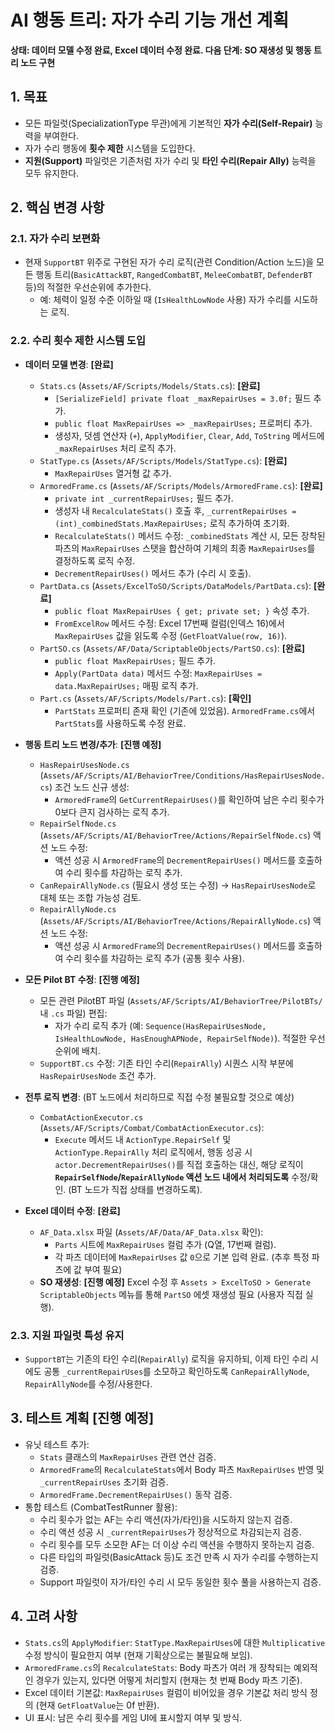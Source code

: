 # AI 행동 트리: 자가 수리 기능 개선 계획

**상태: 데이터 모델 수정 완료, Excel 데이터 수정 완료. 다음 단계: SO 재생성 및 행동 트리 노드 구현**

## 1. 목표

-   모든 파일럿(SpecializationType 무관)에게 기본적인 **자가 수리(Self-Repair)** 능력을 부여한다.
-   자가 수리 행동에 **횟수 제한** 시스템을 도입한다.
-   **지원(Support)** 파일럿은 기존처럼 자가 수리 및 **타인 수리(Repair Ally)** 능력을 모두 유지한다.

## 2. 핵심 변경 사항

### 2.1. 자가 수리 보편화
-   현재 `SupportBT` 위주로 구현된 자가 수리 로직(관련 Condition/Action 노드)을 모든 행동 트리(`BasicAttackBT`, `RangedCombatBT`, `MeleeCombatBT`, `DefenderBT` 등)의 적절한 우선순위에 추가한다.
    -   예: 체력이 일정 수준 이하일 때 (`IsHealthLowNode` 사용) 자가 수리를 시도하는 로직.

### 2.2. 수리 횟수 제한 시스템 도입
-   **데이터 모델 변경**: **[완료]**
    -   `Stats.cs` (`Assets/AF/Scripts/Models/Stats.cs`): **[완료]**
        -   `[SerializeField] private float _maxRepairUses = 3.0f;` 필드 추가.
        -   `public float MaxRepairUses => _maxRepairUses;` 프로퍼티 추가.
        -   생성자, 덧셈 연산자 (`+`), `ApplyModifier`, `Clear`, `Add`, `ToString` 메서드에 `_maxRepairUses` 처리 로직 추가.
    -   `StatType.cs` (`Assets/AF/Scripts/Models/StatType.cs`): **[완료]**
        -   `MaxRepairUses` 열거형 값 추가.
    -   `ArmoredFrame.cs` (`Assets/AF/Scripts/Models/ArmoredFrame.cs`): **[완료]**
        -   `private int _currentRepairUses;` 필드 추가.
        -   생성자 내 `RecalculateStats()` 호출 후, `_currentRepairUses = (int)_combinedStats.MaxRepairUses;` 로직 추가하여 초기화.
        -   `RecalculateStats()` 메서드 수정: `_combinedStats` 계산 시, 모든 장착된 파츠의 `MaxRepairUses` 스탯을 합산하여 기체의 최종 `MaxRepairUses`를 결정하도록 로직 수정.
        -   `DecrementRepairUses()` 메서드 추가 (수리 시 호출).
    -   `PartData.cs` (`Assets/ExcelToSO/Scripts/DataModels/PartData.cs`): **[완료]**
        -   `public float MaxRepairUses { get; private set; }` 속성 추가.
        -   `FromExcelRow` 메서드 수정: Excel 17번째 컬럼(인덱스 16)에서 `MaxRepairUses` 값을 읽도록 수정 (`GetFloatValue(row, 16)`).
    -   `PartSO.cs` (`Assets/AF/Data/ScriptableObjects/PartSO.cs`): **[완료]**
        -   `public float MaxRepairUses;` 필드 추가.
        -   `Apply(PartData data)` 메서드 수정: `MaxRepairUses = data.MaxRepairUses;` 매핑 로직 추가.
    -   `Part.cs` (`Assets/AF/Scripts/Models/Part.cs`): **[확인]**
        -   `PartStats` 프로퍼티 존재 확인 (기존에 있었음). `ArmoredFrame.cs`에서 `PartStats`를 사용하도록 수정 완료.

-   **행동 트리 노드 변경/추가**: **[진행 예정]**
    -   `HasRepairUsesNode.cs` (`Assets/AF/Scripts/AI/BehaviorTree/Conditions/HasRepairUsesNode.cs`) 조건 노드 신규 생성:
        -   `ArmoredFrame`의 `GetCurrentRepairUses()`를 확인하여 남은 수리 횟수가 0보다 큰지 검사하는 로직 추가.
    -   `RepairSelfNode.cs` (`Assets/AF/Scripts/AI/BehaviorTree/Actions/RepairSelfNode.cs`) 액션 노드 수정:
        -   액션 성공 시 `ArmoredFrame`의 `DecrementRepairUses()` 메서드를 호출하여 수리 횟수를 차감하는 로직 추가.
    -   `CanRepairAllyNode.cs` (필요시 생성 또는 수정) -> `HasRepairUsesNode`로 대체 또는 조합 가능성 검토.
    -   `RepairAllyNode.cs` (`Assets/AF/Scripts/AI/BehaviorTree/Actions/RepairAllyNode.cs`) 액션 노드 수정:
        -   액션 성공 시 `ArmoredFrame`의 `DecrementRepairUses()` 메서드를 호출하여 수리 횟수를 차감하는 로직 추가 (공통 횟수 사용).

-   **모든 Pilot BT 수정**: **[진행 예정]**
    -   모든 관련 PilotBT 파일 (`Assets/AF/Scripts/AI/BehaviorTree/PilotBTs/` 내 `.cs` 파일) 편집:
        -   자가 수리 로직 추가 (예: `Sequence(HasRepairUsesNode, IsHealthLowNode, HasEnoughAPNode, RepairSelfNode)`). 적절한 우선순위에 배치.
    -   `SupportBT.cs` 수정: 기존 타인 수리(`RepairAlly`) 시퀀스 시작 부분에 `HasRepairUsesNode` 조건 추가.

-   **전투 로직 변경**: (BT 노드에서 처리하므로 직접 수정 불필요할 것으로 예상)
    -   `CombatActionExecutor.cs` (`Assets/AF/Scripts/Combat/CombatActionExecutor.cs`):
        -   `Execute` 메서드 내 `ActionType.RepairSelf` 및 `ActionType.RepairAlly` 처리 로직에서, 행동 성공 시 `actor.DecrementRepairUses()`를 직접 호출하는 대신, 해당 로직이 **`RepairSelfNode`/`RepairAllyNode` 액션 노드 내에서 처리되도록** 수정/확인. (BT 노드가 직접 상태를 변경하도록).

-   **Excel 데이터 수정**: **[완료]**
    -   `AF_Data.xlsx` 파일 (`Assets/AF/Data/AF_Data.xlsx` 확인):
        -   `Parts` 시트에 `MaxRepairUses` 컬럼 추가 (Q열, 17번째 컬럼).
        -   각 파츠 데이터에 `MaxRepairUses` 값 `0`으로 기본 입력 완료. (추후 특정 파츠에 값 부여 필요)
    -   **SO 재생성**: **[진행 예정]** Excel 수정 후 `Assets > ExcelToSO > Generate ScriptableObjects` 메뉴를 통해 `PartSO` 에셋 재생성 필요 (사용자 직접 실행).

### 2.3. 지원 파일럿 특성 유지
-   `SupportBT`는 기존의 타인 수리(`RepairAlly`) 로직을 유지하되, 이제 타인 수리 시에도 공통 `_currentRepairUses`를 소모하고 확인하도록 `CanRepairAllyNode`, `RepairAllyNode`를 수정/사용한다.

## 3. 테스트 계획 **[진행 예정]**
-   유닛 테스트 추가:
    -   `Stats` 클래스의 `MaxRepairUses` 관련 연산 검증.
    -   `ArmoredFrame`의 `RecalculateStats`에서 Body 파츠 `MaxRepairUses` 반영 및 `_currentRepairUses` 초기화 검증.
    -   `ArmoredFrame.DecrementRepairUses()` 동작 검증.
-   통합 테스트 (CombatTestRunner 활용):
    -   수리 횟수가 없는 AF는 수리 액션(자가/타인)을 시도하지 않는지 검증.
    -   수리 액션 성공 시 `_currentRepairUses`가 정상적으로 차감되는지 검증.
    -   수리 횟수를 모두 소모한 AF는 더 이상 수리 액션을 수행하지 못하는지 검증.
    -   다른 타입의 파일럿(BasicAttack 등)도 조건 만족 시 자가 수리를 수행하는지 검증.
    -   Support 파일럿이 자가/타인 수리 시 모두 동일한 횟수 풀을 사용하는지 검증.

## 4. 고려 사항
-   `Stats.cs`의 `ApplyModifier`: `StatType.MaxRepairUses`에 대한 `Multiplicative` 수정 방식이 필요한지 여부 (현재 기획상으로는 불필요해 보임).
-   `ArmoredFrame.cs`의 `RecalculateStats`: Body 파츠가 여러 개 장착되는 예외적인 경우가 있는지, 있다면 어떻게 처리할지 (현재는 첫 번째 Body 파츠 기준).
-   Excel 데이터 기본값: `MaxRepairUses` 컬럼이 비어있을 경우 기본값 처리 방식 정의 (현재 `GetFloatValue`는 0f 반환).
-   UI 표시: 남은 수리 횟수를 게임 UI에 표시할지 여부 및 방식. 